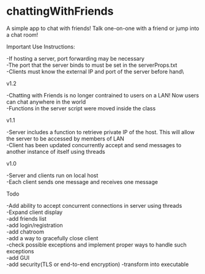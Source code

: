 # chattingWithFriends
A simple app to chat with friends! Talk one-on-one with a friend or jump into a chat room!&nbsp;

Important Use Instructions:

-If hosting a server, port forwarding may be necessary\
-The port that the server binds to must be set in the serverProps.txt\
-Clients must know the external IP and port of the server before hand\

v1.2
  
  -Chatting with Friends is no longer contrained to users on a LAN! Now users can chat anywhere in the world\
  -Functions in the server script were moved inside the class
  
v1.1

  -Server includes a function to retrieve private IP of the host. This will allow the server to be accessed by members of LAN\
  -Client has been updated concurrently accept and send messages to another instance of itself using threads

v1.0

  -Server and clients run on local host\
  -Each client sends one message and receives one message
  
  
Todo
  
  -Add ability to accept concurrent connections in server using threads\
  -Expand client display\
  -add friends list\
  -add login/registration\
  -add chatroom\
  -add a way to gracefully close client\
  -check possible exceptions and implement proper ways to handle such exceptions\
  -add GUI\
  -add security(TLS or end-to-end encryption)
  -transform into executable

  
